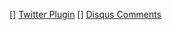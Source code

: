 [] [Twitter Plugin](http://joshualande.com/jekyll-github-pages-poole/)
[] [Disqus Comments](http://joshualande.com/jekyll-github-pages-poole/)
